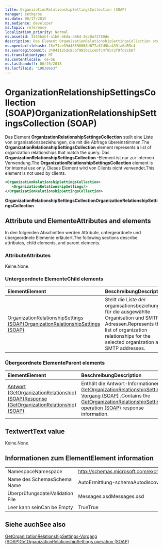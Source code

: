 ```yaml
---
title: OrganizationRelationshipSettingsCollection (SOAP)
manager: sethgros
ms.date: 09/17/2015
ms.audience: Developer
ms.topic: reference
localization_priority: Normal
ms.assetid: 33456abf-a1b6-46da-a864-3ec8af2780de
description: Das Element OrganizationRelationshipSettingsCollection stellt eine Liste von organisationsbeziehungen, die mit die Abfrage übereinstimmen. Das OrganizationRelationshipSettingsCollection-Element ist nur zur internen Verwendung. Dieses Element wird von Clients nicht verwendet.
ms.openlocfilehash: 18e71ce39d48598868d677a37d5ba439fa6d59c4
ms.sourcegitcommit: 34041125dc8c5f993b21cebfc4f8b72f0fd2cb6f
ms.translationtype: MT
ms.contentlocale: de-DE
ms.lasthandoff: 06/25/2018
ms.locfileid: "19830663"
---
```

# <a name="organizationrelationshipsettingscollection-soap"></a><span data-ttu-id="0e19e-105">OrganizationRelationshipSettingsCollection (SOAP)</span><span class="sxs-lookup"><span data-stu-id="0e19e-105">OrganizationRelationshipSettingsCollection (SOAP)</span></span>

<span data-ttu-id="0e19e-106">Das Element **OrganizationRelationshipSettingsCollection** stellt eine Liste von organisationsbeziehungen, die mit die Abfrage übereinstimmen.</span><span class="sxs-lookup"><span data-stu-id="0e19e-106">The **OrganizationRelationshipSettingsCollection** element represents a list of organization relationships that match the query.</span></span> <span data-ttu-id="0e19e-107">Das **OrganizationRelationshipSettingsCollection** -Element ist nur zur internen Verwendung.</span><span class="sxs-lookup"><span data-stu-id="0e19e-107">The **OrganizationRelationshipSettingsCollection** element is for internal use only.</span></span> <span data-ttu-id="0e19e-108">Dieses Element wird von Clients nicht verwendet.</span><span class="sxs-lookup"><span data-stu-id="0e19e-108">This element is not used by clients.</span></span> 
  
```XML
<OrganizationRelationshipSettingsCollection>
   <OrganizationRelationshipSettings/>
</OrganizationRelationshipSettingsCollection>
```

 <span data-ttu-id="0e19e-109">**OrganizationRelationshipSettingsCollection**</span><span class="sxs-lookup"><span data-stu-id="0e19e-109">**OrganizationRelationshipSettingsCollection**</span></span>
## <a name="attributes-and-elements"></a><span data-ttu-id="0e19e-110">Attribute und Elemente</span><span class="sxs-lookup"><span data-stu-id="0e19e-110">Attributes and elements</span></span>

<span data-ttu-id="0e19e-111">In den folgenden Abschnitten werden Attribute, untergeordnete und übergeordnete Elemente erläutert.</span><span class="sxs-lookup"><span data-stu-id="0e19e-111">The following sections describe attributes, child elements, and parent elements.</span></span>
  
### <a name="attributes"></a><span data-ttu-id="0e19e-112">Attribute</span><span class="sxs-lookup"><span data-stu-id="0e19e-112">Attributes</span></span>

<span data-ttu-id="0e19e-113">Keine.</span><span class="sxs-lookup"><span data-stu-id="0e19e-113">None.</span></span>
  
### <a name="child-elements"></a><span data-ttu-id="0e19e-114">Untergeordnete Elemente</span><span class="sxs-lookup"><span data-stu-id="0e19e-114">Child elements</span></span>

|<span data-ttu-id="0e19e-115">**Element**</span><span class="sxs-lookup"><span data-stu-id="0e19e-115">**Element**</span></span>|<span data-ttu-id="0e19e-116">**Beschreibung**</span><span class="sxs-lookup"><span data-stu-id="0e19e-116">**Description**</span></span>|
|:-----|:-----|
|[<span data-ttu-id="0e19e-117">OrganizationRelationshipSettings (SOAP)</span><span class="sxs-lookup"><span data-stu-id="0e19e-117">OrganizationRelationshipSettings (SOAP)</span></span>](organizationrelationshipsettings-soap.md) <br/> |<span data-ttu-id="0e19e-118">Stellt die Liste der organisationsbeziehungen für die ausgewählte Organisation und SMTP-Adressen.</span><span class="sxs-lookup"><span data-stu-id="0e19e-118">Represents the list of organization relationships for the selected organization and SMTP addresses.</span></span>  <br/> |
   
### <a name="parent-elements"></a><span data-ttu-id="0e19e-119">Übergeordnete Elemente</span><span class="sxs-lookup"><span data-stu-id="0e19e-119">Parent elements</span></span>

|<span data-ttu-id="0e19e-120">**Element**</span><span class="sxs-lookup"><span data-stu-id="0e19e-120">**Element**</span></span>|<span data-ttu-id="0e19e-121">**Beschreibung**</span><span class="sxs-lookup"><span data-stu-id="0e19e-121">**Description**</span></span>|
|:-----|:-----|
|[<span data-ttu-id="0e19e-122">Antwort (GetOrganizationRelationship) (SOAP)</span><span class="sxs-lookup"><span data-stu-id="0e19e-122">Response (GetOrganizationRelationship) (SOAP)</span></span>](response-getorganizationrelationshipsoap.md) <br/> |<span data-ttu-id="0e19e-123">Enthält die Antwort-Informationen [GetOrganizationRelationshipSettings-Vorgang (SOAP)](getorganizationrelationshipsettings-operation-soap.md) .</span><span class="sxs-lookup"><span data-stu-id="0e19e-123">Contains the [GetOrganizationRelationshipSettings operation (SOAP)](getorganizationrelationshipsettings-operation-soap.md) response information.</span></span>  <br/> |
   
## <a name="text-value"></a><span data-ttu-id="0e19e-124">Textwert</span><span class="sxs-lookup"><span data-stu-id="0e19e-124">Text value</span></span>

<span data-ttu-id="0e19e-125">Keine.</span><span class="sxs-lookup"><span data-stu-id="0e19e-125">None.</span></span>
  
## <a name="element-information"></a><span data-ttu-id="0e19e-126">Informationen zum Element</span><span class="sxs-lookup"><span data-stu-id="0e19e-126">Element information</span></span>

|||
|:-----|:-----|
|<span data-ttu-id="0e19e-127">Namespace</span><span class="sxs-lookup"><span data-stu-id="0e19e-127">Namespace</span></span>  <br/> |http://schemas.microsoft.com/exchange/2010/Autodiscover  <br/> |
|<span data-ttu-id="0e19e-128">Name des Schemas</span><span class="sxs-lookup"><span data-stu-id="0e19e-128">Schema Name</span></span>  <br/> |<span data-ttu-id="0e19e-129">AutoErmittlung-schema</span><span class="sxs-lookup"><span data-stu-id="0e19e-129">Autodiscover schema</span></span>  <br/> |
|<span data-ttu-id="0e19e-130">Überprüfungsdatei</span><span class="sxs-lookup"><span data-stu-id="0e19e-130">Validation File</span></span>  <br/> |<span data-ttu-id="0e19e-131">Messages.xsd</span><span class="sxs-lookup"><span data-stu-id="0e19e-131">Messages.xsd</span></span>  <br/> |
|<span data-ttu-id="0e19e-132">Leer kann sein</span><span class="sxs-lookup"><span data-stu-id="0e19e-132">Can be Empty</span></span>  <br/> |<span data-ttu-id="0e19e-133">True</span><span class="sxs-lookup"><span data-stu-id="0e19e-133">True</span></span>  <br/> |
   
## <a name="see-also"></a><span data-ttu-id="0e19e-134">Siehe auch</span><span class="sxs-lookup"><span data-stu-id="0e19e-134">See also</span></span>



[<span data-ttu-id="0e19e-135">GetOrganizationRelationshipSettings-Vorgang (SOAP)</span><span class="sxs-lookup"><span data-stu-id="0e19e-135">GetOrganizationRelationshipSettings operation (SOAP)</span></span>](getorganizationrelationshipsettings-operation-soap.md)

